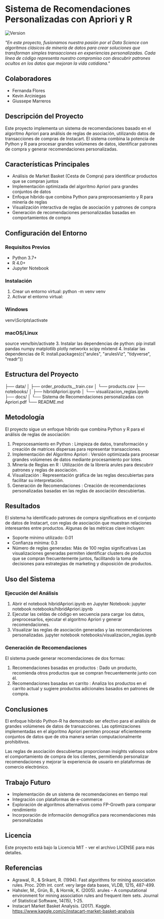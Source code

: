 # Sistema de Recomendaciones Personalizadas con Apriori y R

![Version](https://img.shields.io/badge/version-1.1-blue.svg)

*"En este proyecto, fusionamos nuestra pasión por el Data Science con algoritmos clásicos de minería de datos para crear soluciones que transforman simples transacciones en experiencias personalizadas. Cada línea de código representa nuestro compromiso con descubrir patrones ocultos en los datos que mejoran la vida cotidiana."*

## Colaboradores
- Fernanda Flores
- Kevin Arciniegas
- Giussepe Marreros

## Descripción del Proyecto

Este proyecto implementa un sistema de recomendaciones basado en el algoritmo Apriori para análisis de reglas de asociación, utilizando datos de transacciones de compras de Instacart. El sistema combina la potencia de Python y R para procesar grandes volúmenes de datos, identificar patrones de compra y generar recomendaciones personalizadas.

## Características Principales

- Análisis de Market Basket (Cesta de Compra) para identificar productos que se compran juntos
- Implementación optimizada del algoritmo Apriori para grandes conjuntos de datos
- Enfoque híbrido que combina Python para preprocesamiento y R para minería de reglas
- Visualización interactiva de reglas de asociación y patrones de compra
- Generación de recomendaciones personalizadas basadas en comportamientos de compra

## Configuración del Entorno

### Requisitos Previos
- Python 3.7+
- R 4.0+
- Jupyter Notebook

### Instalación

1. Crear un entorno virtual:
python -m venv venv
2. Activar el entorno virtual:
### Windows
venv\Scripts\activate
### macOS/Linux
source venv/bin/activate
3. Instalar las dependencias de python:
pip install pandas numpy matplotlib plotly networkx scipy mlxtend
4. Instalar las dependencias de R:
install.packages(c("arules", "arulesViz", "tidyverse", "readr"))

## Estructura del Proyecto
├── data/
│   ├── order_products__train.csv
│   └── products.csv
├── notebooks/
│   ├── hibridApriori.ipynb
│   └── visualizacion_reglas.ipynb
├── docs/
│   └── Sistema de Recomendaciones personalizadas con Apriori.pdf
└── README.md

## Metodología
El proyecto sigue un enfoque híbrido que combina Python y R para el análisis de reglas de asociación:

1. Preprocesamiento en Python : Limpieza de datos, transformación y creación de matrices dispersas para representar transacciones.
2. Implementación del Algoritmo Apriori : Versión optimizada para procesar grandes volúmenes de datos mediante procesamiento por lotes.
3. Minería de Reglas en R : Utilización de la librería arules para descubrir patrones y reglas de asociación.
4. Visualización : Representación gráfica de las reglas descubiertas para facilitar su interpretación.
5. Generación de Recomendaciones : Creación de recomendaciones personalizadas basadas en las reglas de asociación descubiertas.

## Resultados
El sistema ha identificado patrones de compra significativos en el conjunto de datos de Instacart, con reglas de asociación que muestran relaciones interesantes entre productos. Algunas de las métricas clave incluyen:

- Soporte mínimo utilizado: 0.01
- Confianza mínima: 0.3
- Número de reglas generadas: Más de 100 reglas significativas
Las visualizaciones generadas permiten identificar clusters de productos que se compran frecuentemente juntos, facilitando la toma de decisiones para estrategias de marketing y disposición de productos.

## Uso del Sistema
### Ejecución del Análisis
1. Abrir el notebook hibridApriori.ipynb en Jupyter Notebook:
jupyter notebook notebooks/hibridApriori.ipynb
2. Ejecutar las celdas de código en secuencia para cargar los datos, preprocesarlos, ejecutar el algoritmo Apriori y generar recomendaciones.
3. Visualizar las reglas de asociación generadas y las recomendaciones personalizadas.
jupyter notebook notebooks/visualizacion_reglas.ipynb

### Generación de Recomendaciones
El sistema puede generar recomendaciones de dos formas:

1. Recomendaciones basadas en productos : Dado un producto, recomienda otros productos que se compran frecuentemente junto con él.
2. Recomendaciones basadas en carrito : Analiza los productos en el carrito actual y sugiere productos adicionales basados en patrones de compra.

## Conclusiones
El enfoque híbrido Python-R ha demostrado ser efectivo para el análisis de grandes volúmenes de datos de transacciones. Las optimizaciones implementadas en el algoritmo Apriori permiten procesar eficientemente conjuntos de datos que de otra manera serían computacionalmente prohibitivos.

Las reglas de asociación descubiertas proporcionan insights valiosos sobre el comportamiento de compra de los clientes, permitiendo personalizar recomendaciones y mejorar la experiencia de usuario en plataformas de comercio electrónico.

## Trabajo Futuro
- Implementación de un sistema de recomendaciones en tiempo real
- Integración con plataformas de e-commerce
- Exploración de algoritmos alternativos como FP-Growth para comparar rendimiento
- Incorporación de información demográfica para recomendaciones más personalizadas

## Licencia
Este proyecto está bajo la Licencia MIT - ver el archivo LICENSE para más detalles.

## Referencias
- Agrawal, R., & Srikant, R. (1994). Fast algorithms for mining association rules. Proc. 20th int. conf. very large data bases, VLDB, 1215, 487-499.
- Hahsler, M., Grün, B., & Hornik, K. (2005). arules - A computational environment for mining association rules and frequent item sets. Journal of Statistical Software, 14(15), 1-25.
- Instacart Market Basket Analysis. (2017). Kaggle. https://www.kaggle.com/c/instacart-market-basket-analysis